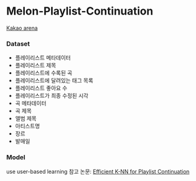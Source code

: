 # Melon-Playlist-Continuation
[Kakao arena](https://arena.kakao.com/c/8)

### Dataset
* 플레이리스트 메타데이터
 * 플레이리스트 제목
 * 플레이리스트에 수록된 곡
 * 플레이리스트에 달려있는 태그 목록
 * 플레이리스트 좋아요 수
 * 플레이리스트가 최종 수정된 시각
* 곡 메타데이터
 * 곡 제목
 * 앨범 제목
 * 아티스트명
 * 장르
 * 발매일

### Model
use user-based learning
참고 논문: [Efficient K-NN for Playlist Continuation](https://eprints.sztaki.hu/9560/1/Kelen_1_30347064_ny.pdf)

